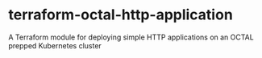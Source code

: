 # terraform-octal-http-application
A Terraform module for deploying simple HTTP applications on an OCTAL prepped Kubernetes cluster
